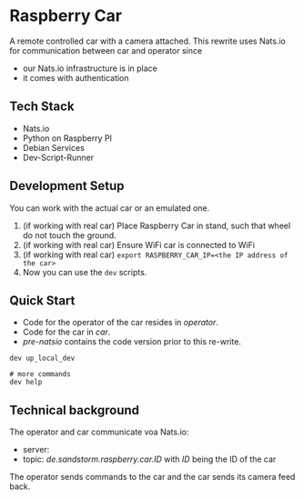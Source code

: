# Raspberry Car

A remote controlled car with a camera attached.
This rewrite uses Nats.io for communication between car and operator since
* our Nats.io infrastructure is in place
* it comes with authentication

## Tech Stack

* Nats.io
* Python on Raspberry PI
* Debian Services
* Dev-Script-Runner

## Development Setup

You can work with the actual car or an emulated one.

1. (if working with real car) Place Raspberry Car in stand, such that wheel do not touch the ground.
2. (if working with real car) Ensure WiFi car is connected to WiFi
3. (if working with real car) `export RASPBERRY_CAR_IP=<the IP address of the car>`
4. Now you can use the `dev` scripts.

## Quick Start

* Code for the operator of the car resides in _operator_.
* Code for the car in _car_.
* _pre-natsio_ contains the code version prior to this re-write.

```shell
dev up_local_dev

# more commands
dev help
```

## Technical background

The operator and car communicate voa Nats.io:
* server: 
* topic: _de.sandstorm.raspberry.car.ID_ with _ID_ being the ID of the car

The operator sends commands to the car and the car sends its camera feed back.
